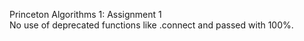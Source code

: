 Princeton Algorithms 1: Assignment 1 <br/>
No use of deprecated functions like .connect and passed with 100%.

